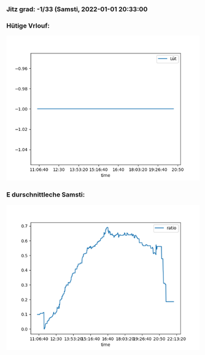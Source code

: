 ### Jitz grad: -1/33 (Samsti, 2022-01-01 20:33:00

### Hütige Vrlouf:
![Graph](Today.png)

### E durschnittleche Samsti:
![Graph](Samsti.png)